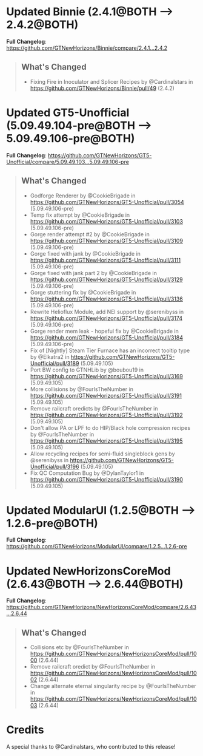 # Updated Binnie (2.4.1@BOTH --> 2.4.2@BOTH)
**Full Changelog**: https://github.com/GTNewHorizons/Binnie/compare/2.4.1...2.4.2
>## What's Changed
> * Fixing Fire in Inoculator and Splicer Recipes by @Cardinalstars in https://github.com/GTNewHorizons/Binnie/pull/49 (2.4.2)
>

# Updated GT5-Unofficial (5.09.49.104-pre@BOTH --> 5.09.49.106-pre@BOTH)
**Full Changelog**: https://github.com/GTNewHorizons/GT5-Unofficial/compare/5.09.49.103...5.09.49.106-pre
>## What's Changed
> * Godforge Renderer by @CookieBrigade in https://github.com/GTNewHorizons/GT5-Unofficial/pull/3054 (5.09.49.106-pre)
> * Temp fix attempt by @CookieBrigade in https://github.com/GTNewHorizons/GT5-Unofficial/pull/3103 (5.09.49.106-pre)
> * Gorge render attempt #2 by @CookieBrigade in https://github.com/GTNewHorizons/GT5-Unofficial/pull/3109 (5.09.49.106-pre)
> * Gorge fixed with jank by @CookieBrigade in https://github.com/GTNewHorizons/GT5-Unofficial/pull/3111 (5.09.49.106-pre)
> * Gorge fixed with jank part 2 by @CookieBrigade in https://github.com/GTNewHorizons/GT5-Unofficial/pull/3129 (5.09.49.106-pre)
> * Gorge stuttering fix by @CookieBrigade in https://github.com/GTNewHorizons/GT5-Unofficial/pull/3136 (5.09.49.106-pre)
> * Rewrite Helioflux Module, add NEI support by @serenibyss in https://github.com/GTNewHorizons/GT5-Unofficial/pull/3174 (5.09.49.106-pre)
> * Gorge render mem leak - hopeful fix by @CookieBrigade in https://github.com/GTNewHorizons/GT5-Unofficial/pull/3184 (5.09.49.106-pre)
> * Fix of [Nightly] Steam Tier Furnace has an incorrect tooltip type by @Elkatra2 in https://github.com/GTNewHorizons/GT5-Unofficial/pull/3189 (5.09.49.105)
> * Port BW config to GTNHLib by @boubou19 in https://github.com/GTNewHorizons/GT5-Unofficial/pull/3169 (5.09.49.105)
> * More collisions by @FourIsTheNumber in https://github.com/GTNewHorizons/GT5-Unofficial/pull/3191 (5.09.49.105)
> * Remove railcraft oredicts by @FourIsTheNumber in https://github.com/GTNewHorizons/GT5-Unofficial/pull/3192 (5.09.49.105)
> * Don't allow PA or LPF to do HIP/Black hole compression recipes by @FourIsTheNumber in https://github.com/GTNewHorizons/GT5-Unofficial/pull/3195 (5.09.49.105)
> * Allow recycling recipes for semi-fluid singleblock gens by @serenibyss in https://github.com/GTNewHorizons/GT5-Unofficial/pull/3196 (5.09.49.105)
> * Fix QC Computation Bug by @DylanTaylor1 in https://github.com/GTNewHorizons/GT5-Unofficial/pull/3190 (5.09.49.105)
>

# Updated ModularUI (1.2.5@BOTH --> 1.2.6-pre@BOTH)
**Full Changelog**: https://github.com/GTNewHorizons/ModularUI/compare/1.2.5...1.2.6-pre

# Updated NewHorizonsCoreMod (2.6.43@BOTH --> 2.6.44@BOTH)
**Full Changelog**: https://github.com/GTNewHorizons/NewHorizonsCoreMod/compare/2.6.43...2.6.44
>## What's Changed
> * Collisions etc by @FourIsTheNumber in https://github.com/GTNewHorizons/NewHorizonsCoreMod/pull/1000 (2.6.44)
> * Remove railcraft oredict by @FourIsTheNumber in https://github.com/GTNewHorizons/NewHorizonsCoreMod/pull/1002 (2.6.44)
> * Change alternate eternal singularity recipe by @FourIsTheNumber in https://github.com/GTNewHorizons/NewHorizonsCoreMod/pull/1003 (2.6.44)
>

# Credits
A special thanks to @Cardinalstars, who contributed to this release!
